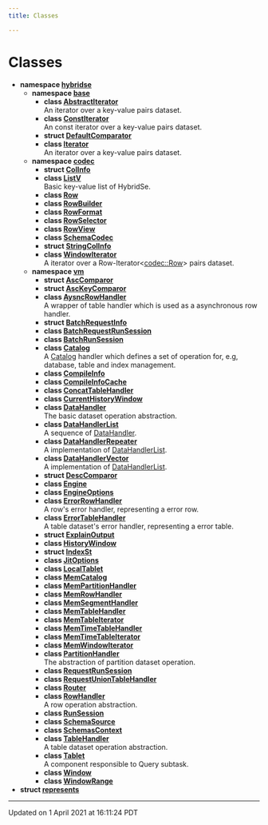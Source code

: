 ```yaml
---
title: Classes

---
```

# Classes




* **namespace [hybridse](/hybridse/usage/api/c++/Namespaces/namespacehybridse.md)** 
    * **namespace [base](/hybridse/usage/api/c++/Namespaces/namespacehybridse_1_1base.md)** 
        * **class [AbstractIterator](/hybridse/usage/api/c++/Classes/classhybridse_1_1base_1_1_abstract_iterator.md)** <br>An iterator over a key-value pairs dataset. 
        * **class [ConstIterator](/hybridse/usage/api/c++/Classes/classhybridse_1_1base_1_1_const_iterator.md)** <br>An const iterator over a key-value pairs dataset. 
        * **struct [DefaultComparator](/hybridse/usage/api/c++/Classes/structhybridse_1_1base_1_1_default_comparator.md)** 
        * **class [Iterator](/hybridse/usage/api/c++/Classes/classhybridse_1_1base_1_1_iterator.md)** <br>An iterator over a key-value pairs dataset. 
    * **namespace [codec](/hybridse/usage/api/c++/Namespaces/namespacehybridse_1_1codec.md)** 
        * **struct [ColInfo](/hybridse/usage/api/c++/Classes/structhybridse_1_1codec_1_1_col_info.md)** 
        * **class [ListV](/hybridse/usage/api/c++/Classes/classhybridse_1_1codec_1_1_list_v.md)** <br>Basic key-value list of HybridSe. 
        * **class [Row](/hybridse/usage/api/c++/Classes/classhybridse_1_1codec_1_1_row.md)** 
        * **class [RowBuilder](/hybridse/usage/api/c++/Classes/classhybridse_1_1codec_1_1_row_builder.md)** 
        * **class [RowFormat](/hybridse/usage/api/c++/Classes/classhybridse_1_1codec_1_1_row_format.md)** 
        * **class [RowSelector](/hybridse/usage/api/c++/Classes/classhybridse_1_1codec_1_1_row_selector.md)** 
        * **class [RowView](/hybridse/usage/api/c++/Classes/classhybridse_1_1codec_1_1_row_view.md)** 
        * **class [SchemaCodec](/hybridse/usage/api/c++/Classes/classhybridse_1_1codec_1_1_schema_codec.md)** 
        * **struct [StringColInfo](/hybridse/usage/api/c++/Classes/structhybridse_1_1codec_1_1_string_col_info.md)** 
        * **class [WindowIterator](/hybridse/usage/api/c++/Classes/classhybridse_1_1codec_1_1_window_iterator.md)** <br>A iterator over a Row-Iterator<[codec::Row](/hybridse/usage/api/c++/Classes/classhybridse_1_1codec_1_1_row.md)> pairs dataset. 
    * **namespace [vm](/hybridse/usage/api/c++/Namespaces/namespacehybridse_1_1vm.md)** 
        * **struct [AscComparor](/hybridse/usage/api/c++/Classes/structhybridse_1_1vm_1_1_asc_comparor.md)** 
        * **struct [AscKeyComparor](/hybridse/usage/api/c++/Classes/structhybridse_1_1vm_1_1_asc_key_comparor.md)** 
        * **class [AysncRowHandler](/hybridse/usage/api/c++/Classes/classhybridse_1_1vm_1_1_aysnc_row_handler.md)** <br>A wrapper of table handler which is used as a asynchronous row handler. 
        * **struct [BatchRequestInfo](/hybridse/usage/api/c++/Classes/structhybridse_1_1vm_1_1_batch_request_info.md)** 
        * **class [BatchRequestRunSession](/hybridse/usage/api/c++/Classes/classhybridse_1_1vm_1_1_batch_request_run_session.md)** 
        * **class [BatchRunSession](/hybridse/usage/api/c++/Classes/classhybridse_1_1vm_1_1_batch_run_session.md)** 
        * **class [Catalog](/hybridse/usage/api/c++/Classes/classhybridse_1_1vm_1_1_catalog.md)** <br>A [Catalog]() handler which defines a set of operation for, e.g, database, table and index management. 
        * **class [CompileInfo](/hybridse/usage/api/c++/Classes/classhybridse_1_1vm_1_1_compile_info.md)** 
        * **class [CompileInfoCache](/hybridse/usage/api/c++/Classes/classhybridse_1_1vm_1_1_compile_info_cache.md)** 
        * **class [ConcatTableHandler](/hybridse/usage/api/c++/Classes/classhybridse_1_1vm_1_1_concat_table_handler.md)** 
        * **class [CurrentHistoryWindow](/hybridse/usage/api/c++/Classes/classhybridse_1_1vm_1_1_current_history_window.md)** 
        * **class [DataHandler](/hybridse/usage/api/c++/Classes/classhybridse_1_1vm_1_1_data_handler.md)** <br>The basic dataset operation abstraction. 
        * **class [DataHandlerList](/hybridse/usage/api/c++/Classes/classhybridse_1_1vm_1_1_data_handler_list.md)** <br>A sequence of [DataHandler](/hybridse/usage/api/c++/Classes/classhybridse_1_1vm_1_1_data_handler.md). 
        * **class [DataHandlerRepeater](/hybridse/usage/api/c++/Classes/classhybridse_1_1vm_1_1_data_handler_repeater.md)** <br>A implementation of [DataHandlerList](/hybridse/usage/api/c++/Classes/classhybridse_1_1vm_1_1_data_handler_list.md). 
        * **class [DataHandlerVector](/hybridse/usage/api/c++/Classes/classhybridse_1_1vm_1_1_data_handler_vector.md)** <br>A implementation of [DataHandlerList](/hybridse/usage/api/c++/Classes/classhybridse_1_1vm_1_1_data_handler_list.md). 
        * **struct [DescComparor](/hybridse/usage/api/c++/Classes/structhybridse_1_1vm_1_1_desc_comparor.md)** 
        * **class [Engine](/hybridse/usage/api/c++/Classes/classhybridse_1_1vm_1_1_engine.md)** 
        * **class [EngineOptions](/hybridse/usage/api/c++/Classes/classhybridse_1_1vm_1_1_engine_options.md)** 
        * **class [ErrorRowHandler](/hybridse/usage/api/c++/Classes/classhybridse_1_1vm_1_1_error_row_handler.md)** <br>A row's error handler, representing a error row. 
        * **class [ErrorTableHandler](/hybridse/usage/api/c++/Classes/classhybridse_1_1vm_1_1_error_table_handler.md)** <br>A table dataset's error handler, representing a error table. 
        * **struct [ExplainOutput](/hybridse/usage/api/c++/Classes/structhybridse_1_1vm_1_1_explain_output.md)** 
        * **class [HistoryWindow](/hybridse/usage/api/c++/Classes/classhybridse_1_1vm_1_1_history_window.md)** 
        * **struct [IndexSt](/hybridse/usage/api/c++/Classes/structhybridse_1_1vm_1_1_index_st.md)** 
        * **class [JitOptions](/hybridse/usage/api/c++/Classes/classhybridse_1_1vm_1_1_jit_options.md)** 
        * **class [LocalTablet](/hybridse/usage/api/c++/Classes/classhybridse_1_1vm_1_1_local_tablet.md)** 
        * **class [MemCatalog](/hybridse/usage/api/c++/Classes/classhybridse_1_1vm_1_1_mem_catalog.md)** 
        * **class [MemPartitionHandler](/hybridse/usage/api/c++/Classes/classhybridse_1_1vm_1_1_mem_partition_handler.md)** 
        * **class [MemRowHandler](/hybridse/usage/api/c++/Classes/classhybridse_1_1vm_1_1_mem_row_handler.md)** 
        * **class [MemSegmentHandler](/hybridse/usage/api/c++/Classes/classhybridse_1_1vm_1_1_mem_segment_handler.md)** 
        * **class [MemTableHandler](/hybridse/usage/api/c++/Classes/classhybridse_1_1vm_1_1_mem_table_handler.md)** 
        * **class [MemTableIterator](/hybridse/usage/api/c++/Classes/classhybridse_1_1vm_1_1_mem_table_iterator.md)** 
        * **class [MemTimeTableHandler](/hybridse/usage/api/c++/Classes/classhybridse_1_1vm_1_1_mem_time_table_handler.md)** 
        * **class [MemTimeTableIterator](/hybridse/usage/api/c++/Classes/classhybridse_1_1vm_1_1_mem_time_table_iterator.md)** 
        * **class [MemWindowIterator](/hybridse/usage/api/c++/Classes/classhybridse_1_1vm_1_1_mem_window_iterator.md)** 
        * **class [PartitionHandler](/hybridse/usage/api/c++/Classes/classhybridse_1_1vm_1_1_partition_handler.md)** <br>The abstraction of partition dataset operation. 
        * **class [RequestRunSession](/hybridse/usage/api/c++/Classes/classhybridse_1_1vm_1_1_request_run_session.md)** 
        * **class [RequestUnionTableHandler](/hybridse/usage/api/c++/Classes/classhybridse_1_1vm_1_1_request_union_table_handler.md)** 
        * **class [Router](/hybridse/usage/api/c++/Classes/classhybridse_1_1vm_1_1_router.md)** 
        * **class [RowHandler](/hybridse/usage/api/c++/Classes/classhybridse_1_1vm_1_1_row_handler.md)** <br>A row operation abstraction. 
        * **class [RunSession](/hybridse/usage/api/c++/Classes/classhybridse_1_1vm_1_1_run_session.md)** 
        * **class [SchemaSource](/hybridse/usage/api/c++/Classes/classhybridse_1_1vm_1_1_schema_source.md)** 
        * **class [SchemasContext](/hybridse/usage/api/c++/Classes/classhybridse_1_1vm_1_1_schemas_context.md)** 
        * **class [TableHandler](/hybridse/usage/api/c++/Classes/classhybridse_1_1vm_1_1_table_handler.md)** <br>A table dataset operation abstraction. 
        * **class [Tablet](/hybridse/usage/api/c++/Classes/classhybridse_1_1vm_1_1_tablet.md)** <br>A component responsible to Query subtask. 
        * **class [Window](/hybridse/usage/api/c++/Classes/classhybridse_1_1vm_1_1_window.md)** 
        * **class [WindowRange](/hybridse/usage/api/c++/Classes/classhybridse_1_1vm_1_1_window_range.md)** 
* **struct [represents](/hybridse/usage/api/c++/Classes/structrepresents.md)** 



-------------------------------

Updated on  1 April 2021 at 16:11:24 PDT
